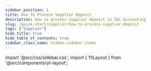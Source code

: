 ```yaml
---
sidebar_position: 1
title: How To Process Supplier Deposit
description: How to process supplier deposit in SQL Accounting
slug: /quick-start/supplier/how-to-process-supplier-deposit
tags: ["Supplier"]
hide_title: true
hide_table_of_contents: true
sidebar_class_name: hidden-sidebar-items
---
```


import '@src/css/sidebar.css';
import { YtLayout } from '@src/components/yt-layout';

<YtLayout 
    url="https://www.youtube.com/embed/hCbvD3ORCTk?autoplay=1"
    videoId="hCbvD3ORCTk"
    title="How To Process Supplier Deposit"
/>
